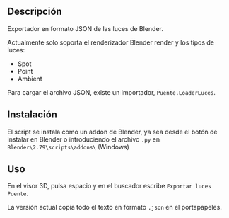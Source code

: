 ## Descripción
Exportador en formato JSON de las luces de Blender.

Actualmente solo soporta el renderizador Blender render y los tipos de luces:
* Spot
* Point
* Ambient

Para cargar el archivo JSON, existe un importador, `Puente.LoaderLuces`.

## Instalación
El script se instala como un addon de Blender, ya sea desde el botón de instalar en Blender o introduciendo el archivo `.py` en `Blender\2.79\scripts\addons\` (Windows)

## Uso
En el visor 3D, pulsa espacio y en el buscador escribe `Exportar luces Puente`.

La versión actual copia todo el texto en formato `.json` en el portapapeles.
